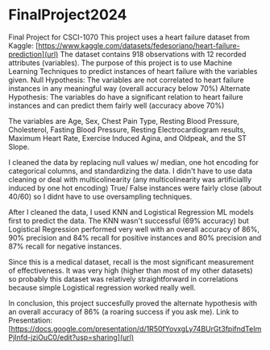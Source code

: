 # FinalProject2024
Final Project for CSCI-1070
This project uses a heart failure dataset from Kaggle: [https://www.kaggle.com/datasets/fedesoriano/heart-failure-prediction](url)
The dataset contains 918 observations with 12 recorded attributes (variables).
The purpose of this project is to use Machine Learning Techniques to predict instances of heart failure with the variables given. 
Null Hypothesis: The variables are not correlated to heart failure instances in any meaningful way (overall accuracy below 70%)
Alternate Hypothesis: The variables do have a significant relation to heart failure instances and can predict them fairly well (accuracy above 70%)

The variables are Age, Sex, Chest Pain Type, Resting Blood Pressure, Cholesterol, Fasting Blood Pressure, Resting Electrocardiogram results, Maximum Heart Rate, Exercise Induced Agina, and Oldpeak, and the ST Slope.


I cleaned the data by replacing null values w/ median, one hot encoding for categorical columns, and standardizing the data. I didn't have to use data cleaning or deal with multicolinearity (any multicolinearity was artificiallly induced by one hot encoding) True/ False instances were fairly close (about 40/60) so I didnt have to use oversampling techniques.

After I cleaned the data, I used KNN and Logistical Regression ML models first to predict the data. The KNN wasn't successful (69% accuracy) but Logistical Regression performed very well with an overall accuracy of 86%, 90% precision and 84% recall for positive instances and 80% precision and 87% recall for negative instances.

Since this is a medical dataset, recall is the most significant measurement of effectiveness. It was very high (higher than most of my other datasets) so probably this dataset was relatively straightforward in correlations because simple Logistical regression worked really well.

In conclusion, this project succesfully proved the alternate hypothesis with an overall accuracy of 86% (a roaring success if you ask me).
Link to Presentation: [https://docs.google.com/presentation/d/1R50fYovxgLy74BUrGt3fpifndTeImPjInfd-jziOuC0/edit?usp=sharing](url)
